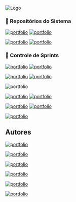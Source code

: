 
![Logo](https://i.imgur.com/qMllffc.png)
 
### 📑 Repositórios do Sistema

[![portfolio](https://img.shields.io/badge/ALPHA_SYSTEM-WEB-00cc99?style=for-the-badge&logo=visualstudiocode&logoColor=white)](https://github.com/giovane-breno/alpha-system-web)
[![portfolio](https://img.shields.io/badge/ALPHA_SYSTEM-DESKTOP-00ccff?style=for-the-badge&logo=visualstudiocode&logoColor=white)](https://github.com/giovane-breno/alpha-system-desktop)

[![portfolio](https://img.shields.io/badge/ALPHA_SYSTEM-MOBILE-ff9933?style=for-the-badge&logo=visualstudiocode&logoColor=white)](https://github.com/giovane-breno/alpha-system-mobile)
[![portfolio](https://img.shields.io/badge/ALPHA_SYSTEM-API-ff0000?style=for-the-badge&logo=visualstudiocode&logoColor=white)](https://github.com/giovane-breno/alpha-system-mobile](https://github.com/giovane-breno/api-payroll))

### 🔗 Controle de Sprints
[![portfolio](https://img.shields.io/badge/SPRINT_01-CONCLUIDO-0da818?style=for-the-badge&logo=stackblitz&logoColor=white)](https://github.com/giovane-breno/ALPHA-SYSTEM/tree/main/SPRINT%201/CASOS%20DE%20USO)
[![portfolio](https://img.shields.io/badge/SPRINT_02-CONCLUIDO-0da818?style=for-the-badge&logo=stackblitz&logoColor=white)](https://github.com/giovane-breno/ALPHA-SYSTEM/tree/main/SPRINT%201/CASOS%20DE%20USO)

[![portfolio](https://img.shields.io/badge/SPRINT_03-CONCLUIDO-0da818?style=for-the-badge&logo=stackblitz&logoColor=white)](https://github.com/giovane-breno/ALPHA-SYSTEM/tree/main/SPRINT%203)
[![portfolio](https://img.shields.io/badge/SPRINT_04-CONCLUIDO-0da818?style=for-the-badge&logo=stackblitz&logoColor=white)](https://github.com/giovane-breno/ALPHA-SYSTEM/tree/main/SPRINT%204)

![portfolio](https://img.shields.io/badge/SPRINT_05-PERIODO_PROVAS-ff3300?style=for-the-badge&logo=stackblitz&logoColor=white)

[![portfolio](https://img.shields.io/badge/SPRINT_06-CONCLUIDO-0da818?style=for-the-badge&logo=stackblitz&logoColor=white)](https://github.com/giovane-breno/ALPHA-SYSTEM/tree/main/SPRINT%206)
[![portfolio](https://img.shields.io/badge/SPRINT_07-CONCLUIDO-0da818?style=for-the-badge&logo=stackblitz&logoColor=white)](https://github.com/giovane-breno/ALPHA-SYSTEM/tree/main/SPRINT%207)

[![portfolio](https://img.shields.io/badge/SPRINT_08-CONCLUIDO-0da818?style=for-the-badge&logo=stackblitz&logoColor=white)](https://github.com/giovane-breno/ALPHA-SYSTEM/tree/main/SPRINT%208)
[![portfolio](https://img.shields.io/badge/SPRINT_09-CONCLUIDO-0da818?style=for-the-badge&logo=stackblitz&logoColor=white)](https://github.com/giovane-breno/ALPHA-SYSTEM/tree/main/SPRINT%209)

[![portfolio](https://img.shields.io/badge/SPRINT_10-CONCLUIDO-0da818?style=for-the-badge&logo=stackblitz&logoColor=white)](https://github.com/giovane-breno/ALPHA-SYSTEM/tree/main/SPRINT%2010)




## Autores

[![portfolio](https://img.shields.io/badge/ISABELA_RIBEIRO_DE_CARVALHO-SCRUM_MASTER-f00?style=for-the-badge&logo=firewalla&logoColor=white)](https://www.github.com/isabela-create)

[![portfolio](https://img.shields.io/badge/GIOVANE_BRENO_PEREIRA_BARBOSA-PRODUCT_OWNER-d17f21?style=for-the-badge&logo=firewalla&logoColor=white)](https://www.github.com/giovane-breno)


[![portfolio](https://img.shields.io/badge/EDUARDO_PARANHOS-SCRUM_TEAM-00f?style=for-the-badge&logo=firewalla&logoColor=white)](https://www.github.com/Eduardoparanhoz020)

[![portfolio](https://img.shields.io/badge/LEVI_CUSTÓDIO_KODAIRA_LEÃO_-SCRUM_TEAM-00f?style=for-the-badge&logo=firewalla&logoColor=white)](https://www.github.com/Levickl)

[![portfolio](https://img.shields.io/badge/MARCELO_FERNANDES_DA_COSTA-SCRUM_TEAM-00f?style=for-the-badge&logo=firewalla&logoColor=white)](https://www.github.com/LodestMC)

[![portfolio](https://img.shields.io/badge/VITOR_AUGUSTO-SCRUM_TEAM-00f?style=for-the-badge&logo=firewalla&logoColor=white)](https://www.github.com/VitorAugustopgs)
